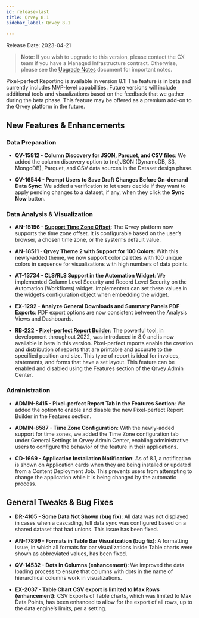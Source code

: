 ```yaml
---
id: release-last
title: Qrvey 8.1
sidebar_label: Qrvey 8.1
 
---
```

<div>

Release Date: 2023-04-21

 >**Note**: If you wish to upgrade to this version, please contact the CX team if you have a Managed Infrastructure contract. Otherwise, please see the [Upgrade Notes](../release-notes/upgrade-notes.md) document for important notes.

Pixel-perfect Reporting is available in version 8.1! The feature is in beta and currently includes MVP-level capabilities. Future versions will include additional tools and  visualizations based on the feedback that we gather during the beta phase. This feature may be offered as a premium add-on to the Qrvey platform in the future.


## New Features & Enhancements

### Data Preparation

* **QV-15812 - Column Discovery for JSON, Parquet, and CSV files**: We added the column discovery option to (nd)JSON (DynamoDB, S3, MongoDB), Parquet, and CSV data sources in the Dataset design phase.

* **QV-16544 - Prompt Users to Save Draft Changes Before On-demand Data Sync**: We added a verification to let users decide if they want to apply pending changes to a dataset, if any, when they click the **Sync Now** button.

 
### Data Analysis & Visualization

* **AN-15156 - [Support Time Zone Offset](../special-features/timezone-support.md)**: The Qrvey platform now supports the time zone offset. It is configurable based on the user’s browser, a chosen time zone, or the system’s default value.

* **AN-18511 - Qrvey Theme 2 with Support for 100 Colors**: With this newly-added theme, we now support color palettes with 100 unique colors in sequence for visualizations with high numbers of data points.

* **AT-13734 - CLS/RLS Support in the Automation Widget**: We implemented Column Level Security and Record Level Security on the Automation (Workflows) widget. Implementers can set these values in the widget’s configuration object when embedding the widget.

* **EX-1292 - Analyze General Downloads and Summary Panels PDF Exports**: PDF export options are now consistent between the Analysis Views and Dashboards.

* **RB-222 - [Pixel-perfect Report Builder](../ui-docs/pixel-perfect-reports/overview.md)**: The powerful tool, in development throughout 2022, was introduced in 8.0 and is now available in beta in this version. Pixel-perfect reports enable the creation and distribution of reports that are printable and accurate to the specified position and size. This type of report is ideal for invoices, statements, and forms that have a set layout. This feature can be enabled and disabled using the Features section of the Qrvey Admin Center.


### Administration

* **ADMIN-8415 - Pixel-perfect Report Tab in the Features Section**: We added the option to enable and disable the new Pixel-perfect Report Builder in the Features section.

* **ADMIN-8587 - Time Zone Configuration**: With the newly-added support for time zones, we added the Time Zone configuration tab under General Settings in Qrvey Admin Center, enabling administrative users to configure the behavior of the feature in their applications.

* **CD-1669 - Application Installation Notification**: As of 8.1, a notification is shown on Application cards when they are being installed or updated from a Content Deployment Job. This prevents users from attempting to change the application while it is being changed by the automatic process.


## General Tweaks & Bug Fixes

* **DR-4105 - Some Data Not Shown (bug fix)**: All data was not displayed in cases when a cascading, full data sync was configured based on a shared dataset that had unions. This issue has been fixed.

* **AN-17899 - Formats in Table Bar Visualization (bug fix)**: A formatting issue, in which all formats for bar visualizations inside Table charts were shown as abbreviated values, has been fixed. 

* **QV-14532 - Dots In Columns (enhancement)**: We improved the data loading process to ensure that columns with dots in the name of hierarchical columns work in visualizations.

* **EX-2037 - Table Chart CSV export is limited to Max Rows (enhancement)**: CSV Exports of Table charts, which was limited to Max Data Points, has been enhanced to allow for the export of all rows, up to the data engine’s limits, per a setting.


</div>